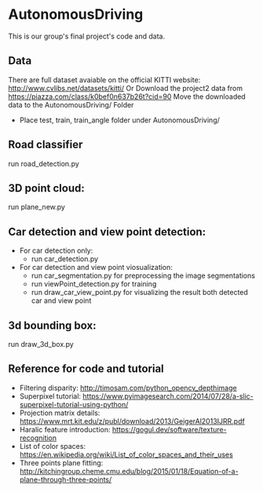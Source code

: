 # AutonomousDriving
This is our group's final project's code and data.  

## Data

There are full dataset avaiable on the official KITTI website: http://www.cvlibs.net/datasets/kitti/
Or Download the project2 data from https://piazza.com/class/k0bef0n637b26t?cid=90
Move the downloaded data to the AutonomousDriving/ Folder    

  - Place test, train, train_angle folder under AutonomousDriving/   
  
## Road classifier

run road_detection.py   

## 3D point cloud:   

run plane_new.py    

## Car detection and view point detection:   
  - For car detection only:
    - run car_detection.py
  - For car detection and view point viosualization:  
    - run car_segmentation.py for preprocessing the image segmentations   
    - run viewPoint_detection.py for training   
    - run draw_car_view_point.py for visualizing the result both detected car and view point    

## 3d bounding box:

run draw_3d_box.py     

## Reference for code and tutorial

- Filtering disparity: http://timosam.com/python_opencv_depthimage
- Superpixel tutorial: https://www.pyimagesearch.com/2014/07/28/a-slic-superpixel-tutorial-using-python/
- Projection matrix details: https://www.mrt.kit.edu/z/publ/download/2013/GeigerAl2013IJRR.pdf
- Haralic feature introduction: https://gogul.dev/software/texture-recognition
- List of color spaces: https://en.wikipedia.org/wiki/List_of_color_spaces_and_their_uses
- Three points plane fitting: http://kitchingroup.cheme.cmu.edu/blog/2015/01/18/Equation-of-a-plane-through-three-points/
